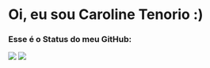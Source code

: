 <div>
  <h1>Oi, eu sou Caroline Tenorio :)</h1>
<h3>Esse é o Status do meu GitHub:</h3>
<img src= "https://github-readme-stats.vercel.app/api?username=carolthe&hide=contribs,prs" />
<img src="https://github-readme-stats.vercel.app/api/top-langs/?username=carolthe&langs_count=8"

</div>
